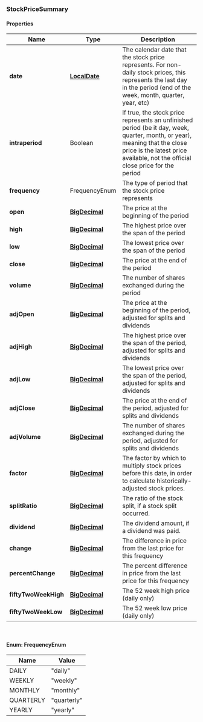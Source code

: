 
[//]: # (CLASS:StockPriceSummary)

[//]: # (KIND:object)

### StockPriceSummary

#### Properties

[//]: # (START_DEFINITION)

Name | Type | Description
------------ | ------------- | -------------
**date** | [**LocalDate**](LocalDate.md) | The calendar date that the stock price represents. For non-daily stock prices, this represents the last day in the period (end of the week, month, quarter, year, etc) &nbsp;
**intraperiod** | Boolean | If true, the stock price represents an unfinished period (be it day, week, quarter, month, or year), meaning that the close price is the latest price available, not the official close price for the period &nbsp;
**frequency** | FrequencyEnum | The type of period that the stock price represents &nbsp;
**open** | [**BigDecimal**](BigDecimal.md) | The price at the beginning of the period &nbsp;
**high** | [**BigDecimal**](BigDecimal.md) | The highest price over the span of the period &nbsp;
**low** | [**BigDecimal**](BigDecimal.md) | The lowest price over the span of the period &nbsp;
**close** | [**BigDecimal**](BigDecimal.md) | The price at the end of the period &nbsp;
**volume** | [**BigDecimal**](BigDecimal.md) | The number of shares exchanged during the period &nbsp;
**adjOpen** | [**BigDecimal**](BigDecimal.md) | The price at the beginning of the period, adjusted for splits and dividends &nbsp;
**adjHigh** | [**BigDecimal**](BigDecimal.md) | The highest price over the span of the period, adjusted for splits and dividends &nbsp;
**adjLow** | [**BigDecimal**](BigDecimal.md) | The lowest price over the span of the period, adjusted for splits and dividends &nbsp;
**adjClose** | [**BigDecimal**](BigDecimal.md) | The price at the end of the period, adjusted for splits and dividends &nbsp;
**adjVolume** | [**BigDecimal**](BigDecimal.md) | The number of shares exchanged during the period, adjusted for splits and dividends &nbsp;
**factor** | [**BigDecimal**](BigDecimal.md) | The factor by which to multiply stock prices before this date, in order to calculate historically-adjusted stock prices. &nbsp;
**splitRatio** | [**BigDecimal**](BigDecimal.md) | The ratio of the stock split, if a stock split occurred. &nbsp;
**dividend** | [**BigDecimal**](BigDecimal.md) | The dividend amount, if a dividend was paid. &nbsp;
**change** | [**BigDecimal**](BigDecimal.md) | The difference in price from the last price for this frequency &nbsp;
**percentChange** | [**BigDecimal**](BigDecimal.md) | The percent difference in price from the last price for this frequency &nbsp;
**fiftyTwoWeekHigh** | [**BigDecimal**](BigDecimal.md) | The 52 week high price (daily only) &nbsp;
**fiftyTwoWeekLow** | [**BigDecimal**](BigDecimal.md) | The 52 week low price (daily only) &nbsp;

[//]: # (END_DEFINITION)


[//]: # (CONTAINED_CLASS:LocalDate)


[//]: # (CONTAINED_CLASS:BigDecimal)


[//]: # (CONTAINED_CLASS:BigDecimal)


[//]: # (CONTAINED_CLASS:BigDecimal)


[//]: # (CONTAINED_CLASS:BigDecimal)


[//]: # (CONTAINED_CLASS:BigDecimal)


[//]: # (CONTAINED_CLASS:BigDecimal)


[//]: # (CONTAINED_CLASS:BigDecimal)


[//]: # (CONTAINED_CLASS:BigDecimal)


[//]: # (CONTAINED_CLASS:BigDecimal)


[//]: # (CONTAINED_CLASS:BigDecimal)


[//]: # (CONTAINED_CLASS:BigDecimal)


[//]: # (CONTAINED_CLASS:BigDecimal)


[//]: # (CONTAINED_CLASS:BigDecimal)


[//]: # (CONTAINED_CLASS:BigDecimal)


[//]: # (CONTAINED_CLASS:BigDecimal)


[//]: # (CONTAINED_CLASS:BigDecimal)


[//]: # (CONTAINED_CLASS:BigDecimal)



<br/>

#### Enum: FrequencyEnum

Name | Value
---- | -----
DAILY | &quot;daily&quot;
WEEKLY | &quot;weekly&quot;
MONTHLY | &quot;monthly&quot;
QUARTERLY | &quot;quarterly&quot;
YEARLY | &quot;yearly&quot;



